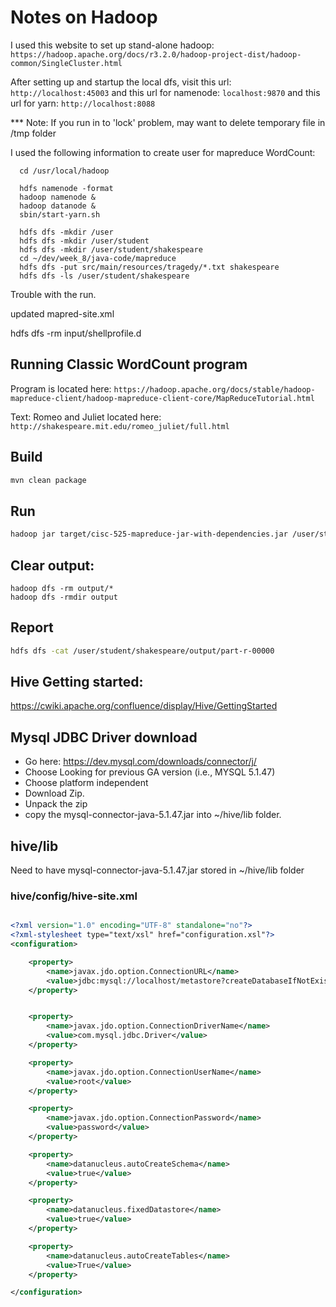 # Notes on Hadoop
I used this website to set up stand-alone hadoop: 
`https://hadoop.apache.org/docs/r3.2.0/hadoop-project-dist/hadoop-common/SingleCluster.html`

After setting up and startup the local dfs, visit this url:
`http://localhost:45003` and this url for namenode: 
`localhost:9870` and this url for yarn: 
`http://localhost:8088` 

*** Note: If you run in to 'lock' problem, may want to delete temporary file in /tmp folder

I used the following information to create user for mapreduce WordCount:

```
  cd /usr/local/hadoop
  
  hdfs namenode -format
  hadoop namenode &
  hadoop datanode &
  sbin/start-yarn.sh

  hdfs dfs -mkdir /user
  hdfs dfs -mkdir /user/student
  hdfs dfs -mkdir /user/student/shakespeare
  cd ~/dev/week_8/java-code/mapreduce
  hdfs dfs -put src/main/resources/tragedy/*.txt shakespeare
  hdfs dfs -ls /user/student/shakespeare

```

Trouble with the run.

updated mapred-site.xml

hdfs dfs -rm input/shellprofile.d

## Running Classic WordCount program
Program is located here: `https://hadoop.apache.org/docs/stable/hadoop-mapreduce-client/hadoop-mapreduce-client-core/MapReduceTutorial.html`

Text: Romeo and Juliet located here: `http://shakespeare.mit.edu/romeo_juliet/full.html`

## Build

```bash
mvn clean package
```

## Run

```bash
hadoop jar target/cisc-525-mapreduce-jar-with-dependencies.jar /user/student/shakespeare /user/student/shakespeare/output
```

## Clear output:
```
hadoop dfs -rm output/*
hadoop dfs -rmdir output
```

## Report

```bash
hdfs dfs -cat /user/student/shakespeare/output/part-r-00000
```

## Hive Getting started:

https://cwiki.apache.org/confluence/display/Hive/GettingStarted

## Mysql JDBC Driver download

- Go here: https://dev.mysql.com/downloads/connector/j/
- Choose Looking for previous GA version (i.e., MYSQL 5.1.47)
- Choose platform independent
- Download Zip.
- Unpack the zip
- copy the mysql-connector-java-5.1.47.jar into ~/hive/lib folder.

## hive/lib
Need to have mysql-connector-java-5.1.47.jar stored in ~/hive/lib folder

### hive/config/hive-site.xml

``` xml

<?xml version="1.0" encoding="UTF-8" standalone="no"?>
<?xml-stylesheet type="text/xsl" href="configuration.xsl"?>
<configuration>

	<property>
  		<name>javax.jdo.option.ConnectionURL</name>
  		<value>jdbc:mysql://localhost/metastore?createDatabaseIfNotExist=true</value>
	</property>


	<property>
  		<name>javax.jdo.option.ConnectionDriverName</name>
  		<value>com.mysql.jdbc.Driver</value>
	</property>

	<property>
  		<name>javax.jdo.option.ConnectionUserName</name>
  		<value>root</value>
	</property>

	<property>
  		<name>javax.jdo.option.ConnectionPassword</name>
  		<value>password</value>
	</property>

	<property>
  		<name>datanucleus.autoCreateSchema</name>
  		<value>true</value>
	</property>

	<property>
  		<name>datanucleus.fixedDatastore</name>
  		<value>true</value>
	</property>

	<property>
 		<name>datanucleus.autoCreateTables</name>
 		<value>True</value>
 	</property>

</configuration>
```
